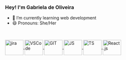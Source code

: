 ### Hey! I'm Gabriela de Oliveira

- 🌱 I’m currently learning web development 
- 😄 Pronouns: She/Her

<div>
    <a href="https://github.com/gabidoliv">
        
##
</div>         
</div>
    <div style="display: inline_block"><br>
<img align="center" alt="jira" height ="50" width="60" src="https://devicon-website.vercel.app/api/jira/original.svg">
  <img align="center" alt="VSCode" height ="50" width="60" src="https://cdn.jsdelivr.net/gh/devicons/devicon/icons/vscode/vscode-original-wordmark.svg">
  <img align="center" alt="GIT" height ="50" width="60" src="https://cdn.jsdelivr.net/gh/devicons/devicon/icons/git/git-original.svg">
  <img align="center" alt="JS" height ="50" width="60" src="https://devicon-website.vercel.app/api/javascript/plain.svg">
  <img align="center" alt="TS" height ="50" width="60" src="https://devicon-website.vercel.app/api/typescript/original.svg">
  <img align="center" alt="React.js" height ="50" width="60" src="https://devicon-website.vercel.app/api/react/original.svg">
  
</div>
    
##

